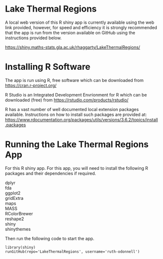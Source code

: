 # Lake Thermal Regions

A local web version of this R shiny app is currently available using the web link provided, however, for speed and efficiency it is strongly recommended that the app is run from the version available on GitHub using the instructions provided below. 

https://shiny.maths-stats.gla.ac.uk/rhaggarty/LakeThermalRegions/

# Installing R Software

The app is run using R, free software which can be downloaded from https://cran.r-project.org/

R Studio is an Integrated Development Envrionment for R which can be downloaded (free) from https://rstudio.com/products/rstudio/

R has a vast number of well documented local extension packages available. Instructions on how to install such packages are provided at: https://www.rdocumentation.org/packages/utils/versions/3.6.2/topics/install.packages

# Running the Lake Thermal Regions App

For this R shiny app. For this app, you will need to install the following R packages and their dependencies if required. 

dplyr\
fda\
ggplot2\
gridExtra\
maps\
MASS\
RColorBrewer\
reshape2\
shiny\
shinythemes


Then run the following code to start the app.

```
library(shiny)
runGitHub(repo='LakeThermalRegions', username='ruth-odonnell') 
```
